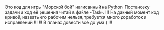 Это код для игры "Морской бой" написанный на Python.
Постановку задачи и ход её решения читай в файле -Task-.
!!! На данный момент код кривой, назвать его рабочим нельзя, требуется много доработок и исправлений !!!
!!! В планах довести всё до ума:) !!!
